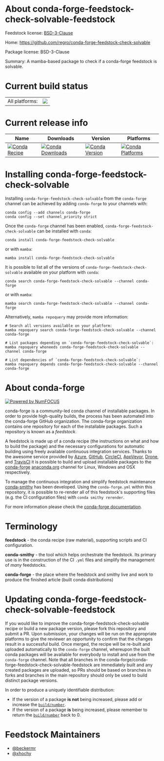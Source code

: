 About conda-forge-feedstock-check-solvable-feedstock
====================================================

Feedstock license: [BSD-3-Clause](https://github.com/conda-forge/conda-forge-feedstock-check-solvable-feedstock/blob/main/LICENSE.txt)

Home: https://github.com/regro/conda-forge-feedstock-check-solvable

Package license: BSD-3-Clause

Summary: A mamba-based package to check if a conda-forge feedstock is solvable.

Current build status
====================


<table><tr><td>All platforms:</td>
    <td>
      <a href="https://dev.azure.com/conda-forge/feedstock-builds/_build/latest?definitionId=18702&branchName=main">
        <img src="https://dev.azure.com/conda-forge/feedstock-builds/_apis/build/status/conda-forge-feedstock-check-solvable-feedstock?branchName=main">
      </a>
    </td>
  </tr>
</table>

Current release info
====================

| Name | Downloads | Version | Platforms |
| --- | --- | --- | --- |
| [![Conda Recipe](https://img.shields.io/badge/recipe-conda--forge--feedstock--check--solvable-green.svg)](https://anaconda.org/conda-forge/conda-forge-feedstock-check-solvable) | [![Conda Downloads](https://img.shields.io/conda/dn/conda-forge/conda-forge-feedstock-check-solvable.svg)](https://anaconda.org/conda-forge/conda-forge-feedstock-check-solvable) | [![Conda Version](https://img.shields.io/conda/vn/conda-forge/conda-forge-feedstock-check-solvable.svg)](https://anaconda.org/conda-forge/conda-forge-feedstock-check-solvable) | [![Conda Platforms](https://img.shields.io/conda/pn/conda-forge/conda-forge-feedstock-check-solvable.svg)](https://anaconda.org/conda-forge/conda-forge-feedstock-check-solvable) |

Installing conda-forge-feedstock-check-solvable
===============================================

Installing `conda-forge-feedstock-check-solvable` from the `conda-forge` channel can be achieved by adding `conda-forge` to your channels with:

```
conda config --add channels conda-forge
conda config --set channel_priority strict
```

Once the `conda-forge` channel has been enabled, `conda-forge-feedstock-check-solvable` can be installed with `conda`:

```
conda install conda-forge-feedstock-check-solvable
```

or with `mamba`:

```
mamba install conda-forge-feedstock-check-solvable
```

It is possible to list all of the versions of `conda-forge-feedstock-check-solvable` available on your platform with `conda`:

```
conda search conda-forge-feedstock-check-solvable --channel conda-forge
```

or with `mamba`:

```
mamba search conda-forge-feedstock-check-solvable --channel conda-forge
```

Alternatively, `mamba repoquery` may provide more information:

```
# Search all versions available on your platform:
mamba repoquery search conda-forge-feedstock-check-solvable --channel conda-forge

# List packages depending on `conda-forge-feedstock-check-solvable`:
mamba repoquery whoneeds conda-forge-feedstock-check-solvable --channel conda-forge

# List dependencies of `conda-forge-feedstock-check-solvable`:
mamba repoquery depends conda-forge-feedstock-check-solvable --channel conda-forge
```


About conda-forge
=================

[![Powered by
NumFOCUS](https://img.shields.io/badge/powered%20by-NumFOCUS-orange.svg?style=flat&colorA=E1523D&colorB=007D8A)](https://numfocus.org)

conda-forge is a community-led conda channel of installable packages.
In order to provide high-quality builds, the process has been automated into the
conda-forge GitHub organization. The conda-forge organization contains one repository
for each of the installable packages. Such a repository is known as a *feedstock*.

A feedstock is made up of a conda recipe (the instructions on what and how to build
the package) and the necessary configurations for automatic building using freely
available continuous integration services. Thanks to the awesome service provided by
[Azure](https://azure.microsoft.com/en-us/services/devops/), [GitHub](https://github.com/),
[CircleCI](https://circleci.com/), [AppVeyor](https://www.appveyor.com/),
[Drone](https://cloud.drone.io/welcome), and [TravisCI](https://travis-ci.com/)
it is possible to build and upload installable packages to the
[conda-forge](https://anaconda.org/conda-forge) [anaconda.org](https://anaconda.org/)
channel for Linux, Windows and OSX respectively.

To manage the continuous integration and simplify feedstock maintenance
[conda-smithy](https://github.com/conda-forge/conda-smithy) has been developed.
Using the ``conda-forge.yml`` within this repository, it is possible to re-render all of
this feedstock's supporting files (e.g. the CI configuration files) with ``conda smithy rerender``.

For more information please check the [conda-forge documentation](https://conda-forge.org/docs/).

Terminology
===========

**feedstock** - the conda recipe (raw material), supporting scripts and CI configuration.

**conda-smithy** - the tool which helps orchestrate the feedstock.
                   Its primary use is in the construction of the CI ``.yml`` files
                   and simplify the management of *many* feedstocks.

**conda-forge** - the place where the feedstock and smithy live and work to
                  produce the finished article (built conda distributions)


Updating conda-forge-feedstock-check-solvable-feedstock
=======================================================

If you would like to improve the conda-forge-feedstock-check-solvable recipe or build a new
package version, please fork this repository and submit a PR. Upon submission,
your changes will be run on the appropriate platforms to give the reviewer an
opportunity to confirm that the changes result in a successful build. Once
merged, the recipe will be re-built and uploaded automatically to the
`conda-forge` channel, whereupon the built conda packages will be available for
everybody to install and use from the `conda-forge` channel.
Note that all branches in the conda-forge/conda-forge-feedstock-check-solvable-feedstock are
immediately built and any created packages are uploaded, so PRs should be based
on branches in forks and branches in the main repository should only be used to
build distinct package versions.

In order to produce a uniquely identifiable distribution:
 * If the version of a package **is not** being increased, please add or increase
   the [``build/number``](https://docs.conda.io/projects/conda-build/en/latest/resources/define-metadata.html#build-number-and-string).
 * If the version of a package **is** being increased, please remember to return
   the [``build/number``](https://docs.conda.io/projects/conda-build/en/latest/resources/define-metadata.html#build-number-and-string)
   back to 0.

Feedstock Maintainers
=====================

* [@beckermr](https://github.com/beckermr/)
* [@xhochy](https://github.com/xhochy/)

